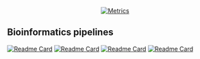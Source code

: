 <div align="center">

<a href="https://github.com/y9c">
  <img alt="Metrics" src="https://github-readme-stats.vercel.app/api?username=y9c&show_icons=true&rank_icon=percentile&bg_color=30,e96443,904e95https://github-readme-stats.vercel.app/api?username=y9c&show_icons=true&rank_icon=percentile&bg_color=30,e96443,904e95&text_color=fff">
</a>

</div>

## Bioinformatics pipelines

[![Readme Card](https://github-readme-stats.vercel.app/api/pin/?username=y9c&repo=m5C-UBSseq&bg_color=30,e96443,904e95https://github-readme-stats.vercel.app/api?username=y9c&show_icons=true&rank_icon=percentile&bg_color=30,e96443,904e95&text_color=fff)](https://github.com/y9c/m5C-UBSseq) [![Readme Card](https://github-readme-stats.vercel.app/api/pin/?username=y9c&repo=m6A-CAMseq&bg_color=30,e96443,904e95https://github-readme-stats.vercel.app/api?username=y9c&show_icons=true&rank_icon=percentile&bg_color=30,e96443,904e95&text_color=fff)](https://github.com/y9c/m6A-CAMseq)
[![Readme Card](https://github-readme-stats.vercel.app/api/pin/?username=y9c&repo=pseudoU-BIDseq&bg_color=30,e96443,904e95https://github-readme-stats.vercel.app/api?username=y9c&show_icons=true&rank_icon=percentile&bg_color=30,e96443,904e95&text_color=fff)](https://github.com/y9c/pseudoU-BIDseq) [![Readme Card](https://github-readme-stats.vercel.app/api/pin/?username=y9c&repo=m6A-SACseq&bg_color=30,e96443,904e95https://github-readme-stats.vercel.app/api?username=y9c&show_icons=true&rank_icon=percentile&bg_color=30,e96443,904e95&text_color=fff)](https://github.com/y9c/m6A-SACseq)
